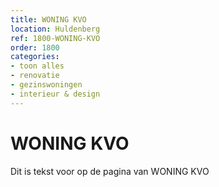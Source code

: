 ```yaml
---
title: WONING KVO
location: Huldenberg
ref: 1800-WONING-KVO
order: 1800
categories:
- toon alles
- renovatie
- gezinswoningen
- interieur & design
---
```

# WONING KVO

Dit is tekst voor op de pagina van WONING KVO